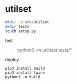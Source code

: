 # utilset

```sh
mkdir -p src/utilset
mkdir tests
touch setup.py
```
test
> python3 -m unittest tests/*

deploy
```
pip3 install build
pip3 install twine
python3 -m build
```
